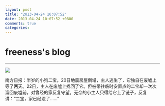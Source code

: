 ```yaml
---
layout: post
title: "2013-04-24 10:07:52"
date: 2013-04-24 10:07:52 +0800
comments: true
categories: 
---
```


# freeness's blog

----------

![](http://okqmqrbgo.bkt.clouddn.com/201304241007521.jpg)

>
南方日报：半岁的小狗二宝，20日地震房屋倒塌，主人逃生了，它独自在废墟上等了两天。22日，主人在废墟上找回了它。但被带往临时安置点的二宝却一次次溜回废墟前，对曾经的家反复守望。无奈的小主人只得给它上了链子，反复讲：“二宝，家已经没了……”